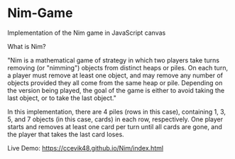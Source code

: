 # Nim-Game
Implementation of the Nim game in JavaScript canvas

What is Nim?

"Nim is a mathematical game of strategy in which two players take turns removing (or "nimming") objects from distinct heaps or piles. On each turn, a player must remove at least one object, and may remove any number of objects provided they all come from the same heap or pile. Depending on the version being played, the goal of the game is either to avoid taking the last object, or to take the last object."

In this implementation, there are 4 piles (rows in this case), containing 1, 3, 5, and 7 objects (in this case, cards) in each row, respectively. One player starts and removes at least one card per turn until all cards are gone, and the player that takes the last card loses.

Live Demo: https://ccevik48.github.io/Nim/index.html
